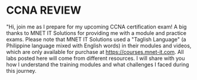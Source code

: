 # CCNA REVIEW
"Hi, join me as I prepare for my upcoming CCNA certification exam! A big thanks to MNET IT Solutions for providing me with a module and practice exams. Please note that MNET IT Solutions used a "Taglish Language" (a Philippine language mixed with English words) in their modules and videos, which are only available for purchase at https://courses.mnet-it.com. All labs posted here will come from different resources. I will share with you how I understand the training modules and what challenges I faced during this journey. 
